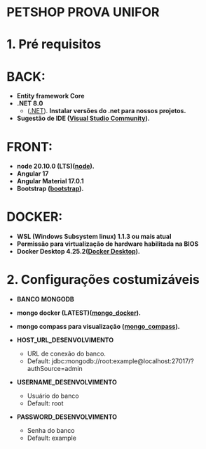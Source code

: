# PETSHOP PROVA UNIFOR

# 1. Pré requisitos <a name="pre-requisitos"></a>

# BACK:

- **Entity framework Core**
- **.NET 8.0**
  - ([.NET](https://dotnet.microsoft.com/pt-br/download/dotnet/8.0)). **Instalar versões do .net para nossos projetos.**
- **Sugestão de IDE ([Visual Studio Community](https://visualstudio.microsoft.com/pt-br/vs/community/)).**

# FRONT:

- **node 20.10.0 (LTS)([node](https://nodejs.org/)).**
- **Angular 17**
- **Angular Material 17.0.1**
- **Bootstrap ([bootstrap](https://www.npmjs.com/package/ngx-bootstrap)).**

# DOCKER:

- **WSL (Windows Subsystem linux) 1.1.3 ou mais atual**
- **Permissão para virtualização de hardware habilitada na BIOS**
- **Docker Desktop 4.25.2([Docker Desktop](https://www.docker.com/products/docker-desktop/)).**

# 2. Configurações costumizáveis <a name="configuracoes-costumizaveis"></a>

- **BANCO MONGODB**
- **mongo docker (LATEST)([mongo_docker](https://hub.docker.com/_/mongo)).**
- **mongo compass para visualização ([mongo_compass](https://www.mongodb.com/pt-br/products/tools/compass)).**

- **HOST_URL_DESENVOLVIMENTO**
  - URL de conexão do banco.
  - Default: jdbc:mongodb://root:example@localhost:27017/?authSource=admin
- **USERNAME_DESENVOLVIMENTO**
  - Usuário do banco
  - Default: root
- **PASSWORD_DESENVOLVIMENTO**
  - Senha do banco
  - Default: example


